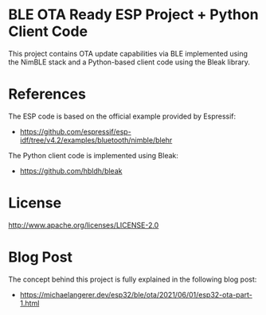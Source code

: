 # BLE OTA Ready ESP Project + Python Client Code

This project contains OTA update capabilities via BLE implemented using the NimBLE stack and a Python-based client code using the Bleak library.  

# References

The ESP code is based on the official example provided by Espressif: 
* https://github.com/espressif/esp-idf/tree/v4.2/examples/bluetooth/nimble/blehr

The Python client code is implemented using Bleak:
* https://github.com/hbldh/bleak

# License 
http://www.apache.org/licenses/LICENSE-2.0

# Blog Post 

The concept behind this project is fully explained in the following blog post:
* https://michaelangerer.dev/esp32/ble/ota/2021/06/01/esp32-ota-part-1.html

